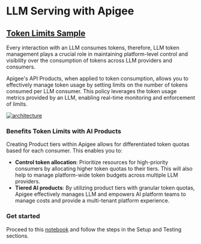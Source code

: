 # **LLM Serving with Apigee**

## [Token Limits Sample](llm_token_limits.ipynb)

Every interaction with an LLM consumes tokens, therefore, LLM token management plays a crucial role in maintaining platform-level control and visibility over the consumption of tokens across LLM providers and consumers.

Apigee's API Products, when applied to token consumption, allows you to effectively manage token usage by setting limits on the number of tokens consumed per LLM consumer. This policy leverages the token usage metrics provided by an LLM, enabling real-time monitoring and enforcement of limits.

[![architecture](./images/ai-product.png)](llm_token_limits.ipynb)

### Benefits Token Limits with AI Products

Creating Product tiers within Apigee allows for differentiated token quotas based for each consumer. This enables you to:

* **Control token allocation**: Prioritize resources for high-priority consumers by allocating higher token quotas to their tiers. This will also help to manage platform-wide token budgets across multiple LLM providers.
* **Tiered AI products**: By utilizing product tiers with granular token quotas, Apigee effectively manages LLM and empowers AI platform teams to manage costs and provide a multi-tenant platform experience.

### Get started

Proceed to this [notebook](llm_token_limits.ipynb) and follow the steps in the Setup and Testing sections.